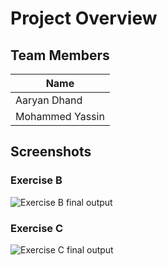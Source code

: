 # Project Overview

## Team Members

| Name            |
| --------------- |
| Aaryan Dhand    |
| Mohammed Yassin |

## Screenshots

### Exercise B

![Exercise B final output](/ExerciseB.gif)

### Exercise C

![Exercise C final output](/ExerciseC.gif)
